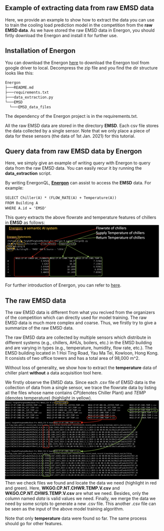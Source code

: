 ## Example of extracting data from raw EMSD data
Here, we provide an example to show how to extract the data you can use to train the cooling load prediction model in the competition from the **raw EMSD data**. As we have stored the raw EMSD data in Energon, you should firtly download the Energon and install it for further use.

## Installation of Energon
You can download the Energon [here][download2] to download the Energon tool from google driver to local. Decompress the zip file and you find the dir structure looks like this:
```
Energon
├───README.md
├───requirements.txt
├───data_extraction.py 
└───EMSD
  └───EMSD_data_files
```
The dependency of the Energon project is in the requirements.txt.

All the raw EMSD data are stored in the directory **EMSD**. Each csv file stores the data collected by a single sensor. Note that we only place a piece of data for these sensors (the data of 1st Jan. 2021) for this tutorial.

## Query data from raw EMSD data by Energon
Here, we simply give an example of writing query with Energon to query data from the raw EMSD data. You can easily recur it by running the **data_extraction** script.

By writing EnergonQL, [**Energon**][energon] can assist to access the **EMSD** data. For example:

`SELECT Chiller(A) * (FLOW_RATE(A) + Temperature(A))`\
`FROM Building A`\
`WHERE A.id = 'EMSD'`

This query extracts the above flowrate and temperature features of chillers in **EMSD** as follows:
![image](https://github.com/fangger4396/energon_example/blob/main/img/emsd2.png)

For further introduction of Energon, you can refer to [here][energon].


## The raw EMSD data
The raw EMSD data is different from what you recived from the organizers of the competition which can directly used for model training. The raw EMSD data is much more complex and coarse. Thus, we firstly try to give a summarize of the raw EMSD data.

The raw EMSD data are collected by multiple sensors which distribute in different systems (e.g., chillers, AHUs, boilers, etc.) in the EMSD building and are varying in types (e.g., temperature, humidity, flow rate, etc.). The EMSD building located in 1 Hoi Ting Road, Yau Ma Tei, Kowloon, Hong Kong. It consists of two office towers and has a total area of 98,000 m^2.

Without loss of generality, we show how to extract the **temperature** data of chiller plant **without** a data acquisition tool here.

We firstly observe the EMSD data. Since each .csv file of EMSD data is the collection of data from a single sensor, we trace the flowrate data by listing all the files whose name contains *CP*(denotes Chiller Plant) and *TEMP* (denotes temperature) (highlight in yellow).
![image](https://github.com/fangger4396/energon_example/blob/main/img/emsd.png)
Then we check files we found and locate the data we need (highlight in red and green). Here, **WKGO.CP.NT.CHWR.TEMP.V.csv** and **WKGO.CP.NT.CHWS.TEMP.V.csv** are what we need. Besides, only the column named *data* is valid values we need.
Finally, we merge the data we need by some scripts to generate a new .csv file. This another .csv file can be seen as the input of the above model training algorithm.

Note that only **temperature** data were found so far. The same process should go for other features.



[genome]:https://github.com/buds-lab/the-building-data-genome-project
[brick]:https://brickschema.org/ontology/
[energon]:https://github.com/fangger4396/energon_example/blob/main/Energon.md
[download]:https://github.com/fangger4396/energon_example/blob/main/cement.md
[RF]:https://www.sciencedirect.com/science/article/pii/S0378778818311290
[LSTM]:https://www.sciencedirect.com/science/article/pii/S0306261917302921
[download2]:https://drive.google.com/file/d/19sGWnrKLrjlgX7xwI-b-a2QgN8AuFI6J/view?usp=sharing
